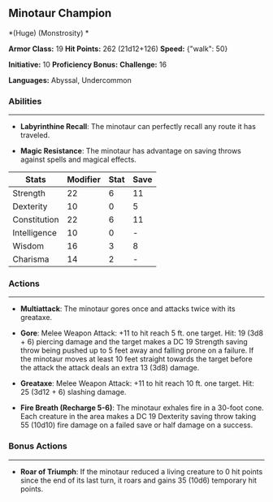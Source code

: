 ## Minotaur Champion
*(Huge) (Monstrosity) *

**Armor Class:** 19
**Hit Points:** 262 (21d12+126)
**Speed:** {"walk": 50}

**Initiative:** 10
**Proficiency Bonus:**
**Challenge:** 16

**Languages:** Abyssal, Undercommon

### Abilities
 --- 
- **Labyrinthine Recall**: The minotaur can perfectly recall any route it has traveled.

- **Magic Resistance**: The minotaur has advantage on saving throws against spells and magical effects.



| Stats | Modifier | Stat | Save
| ---- | ---- | ---- | ---- |
| Strength | 22 | 6 | 11 |
| Dexterity | 10 | 0 | 5 |
| Constitution | 22 | 6 | 11 |
| Intelligence | 10 | 0 | - |
| Wisdom | 16 | 3 | 8 |
| Charisma | 14 | 2 | - |

### Actions
 --- 
- **Multiattack**: The minotaur gores once and attacks twice with its greataxe.

- **Gore**: Melee Weapon Attack: +11 to hit  reach 5 ft.  one target. Hit: 19 (3d8 + 6) piercing damage  and the target makes a DC 19 Strength saving throw  being pushed up to 5 feet away and falling prone on a failure. If the minotaur moves at least 10 feet straight towards the target before the attack  the attack deals an extra 13 (3d8) damage.

- **Greataxe**: Melee Weapon Attack: +11 to hit  reach 10 ft.  one target. Hit: 25 (3d12 + 6) slashing damage.

- **Fire Breath (Recharge 5-6)**: The minotaur exhales fire in a 30-foot cone. Each creature in the area makes a DC 19 Dexterity saving throw  taking 55 (10d10) fire damage on a failed save or half damage on a success.

### Bonus Actions
 --- 
- **Roar of Triumph**: If the minotaur reduced a living creature to 0 hit points since the end of its last turn, it roars and gains 35 (10d6) temporary hit points.

